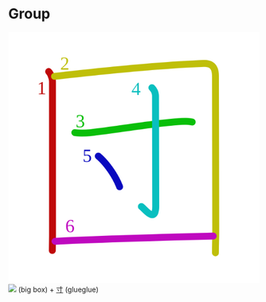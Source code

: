 # Group
![56e3](Kanji/kanji-colorize/56e3.svg)
![](http://www.kanjidamage.com/assets/radsmall/box-16826d5946d15d36e7dd5e7c225739103c6bc96ac7ea022e07b3ddbe7a4e32fb.jpg) (big box) + [寸](Kanji/kanji-dict/寸.md) (glueglue) 